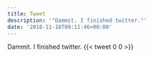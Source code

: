 ```yaml
---
title: Tweet
description: '"Dammit. I finished twitter."'
date: '2018-11-18T09:11:46+00:00'
---
```

Dammit. I finished twitter.
      {{< tweet 0 0 >}}
    
